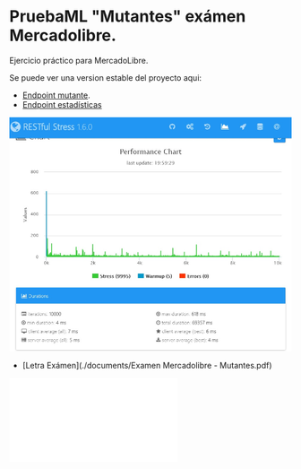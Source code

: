 # PruebaML "Mutantes" exámen Mercadolibre.

Ejercicio práctico para MercadoLibre. 

Se puede ver una version estable del proyecto aqui:

- [Endpoint mutante](http://35.199.98.123:8080/ml/mutant/).
- [Endpoint estadísticas](http://35.199.98.123:8080/ml/stats)

![imagen](./images/prueba.jpg)
- [Letra Exámen](./documents/Examen Mercadolibre  - Mutantes.pdf)
<embed src="./documents/Examen Mercadolibre  - Mutantes.pdf" type="application/pdf">

